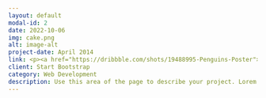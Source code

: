 ```yaml
---
layout: default
modal-id: 2
date: 2022-10-06
img: cake.png
alt: image-alt
project-date: April 2014
link: <p><a href="https://dribbble.com/shots/19488995-Penguins-Poster"></p>
client: Start Bootstrap
category: Web Development
description: Use this area of the page to describe your project. Lorem ipsum dolor sit amet, consectetur adipisicing elit. Mollitia neque assumenda ipsam nihil, molestias magnam, recusandae quos quis inventore quisquam velit asperiores, vitae? Reprehenderit soluta, eos quod consequuntur itaque. Nam.
---
```

